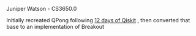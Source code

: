 Juniper Watson - CS3650.0

Initially recreated QPong following [12 days of Qiskit](https://www.youtube.com/watch?v=C-tCZAC1Qq8&list=PLOFEBzvs-VvodTkP_rfrs3RWdeWE9aNRD&index=2)
, then converted that base to an implementation of Breakout

